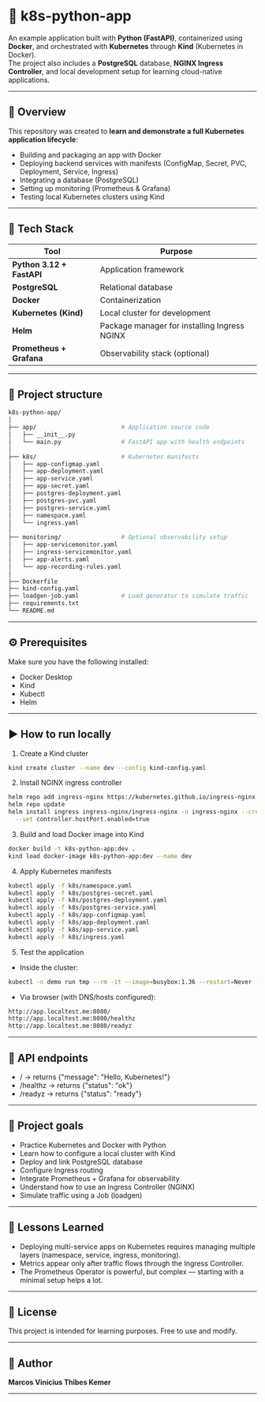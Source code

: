 # 🚀 k8s-python-app

An example application built with **Python (FastAPI)**, containerized using **Docker**, and orchestrated with **Kubernetes** through **Kind** (Kubernetes in Docker).  
The project also includes a **PostgreSQL** database, **NGINX Ingress Controller**, and local development setup for learning cloud-native applications.

---

## 🧩 Overview

This repository was created to **learn and demonstrate a full Kubernetes application lifecycle**:
- Building and packaging an app with Docker  
- Deploying backend services with manifests (ConfigMap, Secret, PVC, Deployment, Service, Ingress)  
- Integrating a database (PostgreSQL)  
- Setting up monitoring (Prometheus & Grafana)  
- Testing local Kubernetes clusters using Kind

---

## 🧰 Tech Stack

| Tool | Purpose |
|------|----------|
| **Python 3.12 + FastAPI** | Application framework |
| **PostgreSQL** | Relational database |
| **Docker** | Containerization |
| **Kubernetes (Kind)** | Local cluster for development |
| **Helm** | Package manager for installing Ingress NGINX |
| **Prometheus + Grafana** | Observability stack (optional) |

---

## 📂 Project structure
```bash
k8s-python-app/
│
├── app/                        # Application source code
│   ├── __init__.py
│   └── main.py                 # FastAPI app with health endpoints
│
├── k8s/                        # Kubernetes manifests
│   ├── app-configmap.yaml
│   ├── app-deployment.yaml
│   ├── app-service.yaml
│   ├── app-secret.yaml
│   ├── postgres-deployment.yaml
│   ├── postgres-pvc.yaml
│   ├── postgres-service.yaml
│   ├── namespace.yaml
│   └── ingress.yaml
│
├── monitoring/                 # Optional observability setup
│   ├── app-servicemonitor.yaml
│   ├── ingress-servicemonitor.yaml
│   ├── app-alerts.yaml
│   └── app-recording-rules.yaml
│
├── Dockerfile
├── kind-config.yaml
├── loadgen-job.yaml            # Load generator to simulate traffic
├── requirements.txt
└── README.md
 ```
---
## ⚙️ Prerequisites

Make sure you have the following installed:
- Docker Desktop
- Kind
- Kubectl
- Helm

---

## ▶️ How to run locally

1. Create a Kind cluster
```bash
kind create cluster --name dev --config kind-config.yaml
```

2. Install NGINX ingress controller
```bash
helm repo add ingress-nginx https://kubernetes.github.io/ingress-nginx
helm repo update
helm install ingress ingress-nginx/ingress-nginx -n ingress-nginx --create-namespace \
  --set controller.hostPort.enabled=true
```

3. Build and load Docker image into Kind
```bash
docker build -t k8s-python-app:dev .
kind load docker-image k8s-python-app:dev --name dev
```

4. Apply Kubernetes manifests
```bash
kubectl apply -f k8s/namespace.yaml
kubectl apply -f k8s/postgres-secret.yaml
kubectl apply -f k8s/postgres-deployment.yaml
kubectl apply -f k8s/postgres-service.yaml
kubectl apply -f k8s/app-configmap.yaml
kubectl apply -f k8s/app-deployment.yaml
kubectl apply -f k8s/app-service.yaml
kubectl apply -f k8s/ingress.yaml
```

5. Test the application
- Inside the cluster:
```bash
kubectl -n demo run tmp --rm -it --image=busybox:1.36 --restart=Never -- wget -qO- http://app-svc/healthz
```
- Via browser (with DNS/hosts configured):
```bash
http://app.localtest.me:8080/
http://app.localtest.me:8080/healthz
http://app.localtest.me:8080/readyz
```

---

## 📖 API endpoints

- / → returns {"message": "Hello, Kubernetes!"}
- /healthz → returns {"status": "ok"}
- /readyz → returns {"status": "ready"}

---

## 🎯 Project goals

- Practice Kubernetes and Docker with Python
- Learn how to configure a local cluster with Kind
- Deploy and link PostgreSQL database
- Configure Ingress routing
- Integrate Prometheus + Grafana for observability
- Understand how to use an Ingress Controller (NGINX)
- Simulate traffic using a Job (loadgen)

---

## 🧠 Lessons Learned

- Deploying multi-service apps on Kubernetes requires managing multiple layers (namespace, service, ingress, monitoring).
- Metrics appear only after traffic flows through the Ingress Controller.
- The Prometheus Operator is powerful, but complex — starting with a minimal setup helps a lot.
---

## 📜 License

This project is intended for learning purposes. Free to use and modify.

---

## 👤 Author

**Marcos Vinicius Thibes Kemer**

---


